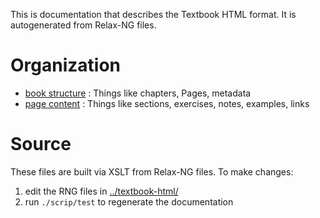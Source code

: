 This is documentation that describes the Textbook HTML format. It is autogenerated from Relax-NG files.


# Organization

- [book structure](./_book-structure.md) : Things like chapters, Pages, metadata
- [page content](./_content.md) : Things like sections, exercises, notes, examples, links

# Source

These files are built via XSLT from Relax-NG files. To make changes:

1. edit the RNG files in [../textbook-html/](../textbook-html/)
1. run `./scrip/test` to regenerate the documentation
